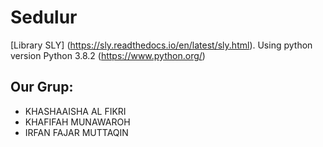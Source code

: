 # Sedulur
[Library SLY] (https://sly.readthedocs.io/en/latest/sly.html).
Using python version Python 3.8.2 (https://www.python.org/)

## Our Grup:
- KHASHAAISHA AL FIKRI
- KHAFIFAH MUNAWAROH	
- IRFAN FAJAR MUTTAQIN	

